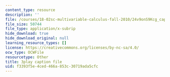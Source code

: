 ```yaml
---
content_type: resource
description: ''
file: /courses/18-02sc-multivariable-calculus-fall-2010/24v9onS9Kcg_captions.vtt
file_size: 50744
file_type: application/x-subrip
hide_download: true
hide_download_original: null
learning_resource_types: []
license: https://creativecommons.org/licenses/by-nc-sa/4.0/
ocw_type: OCWFile
resourcetype: Other
title: 3play caption file
uid: f3393f5e-4ced-466a-853c-30719ada5cfc
---
```

